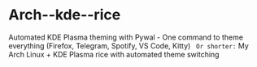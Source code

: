 # Arch--kde--rice
Automated KDE Plasma theming with Pywal - One command to theme everything (Firefox, Telegram, Spotify, VS Code, Kitty) ```  Or shorter: ``` My Arch Linux + KDE Plasma rice with automated theme switching
